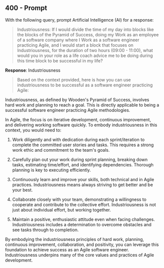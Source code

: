 ## 400 - Prompt

With the following query, prompt Artificial Intelligence (AI) for a response:

> Industriousness: If I would divide the time of my day into blocks like the blocks of the Pyramid of Success, doing my Work as an employee of a software company where I Work as a software engineer practicing Agile, and I would start a block that focuses on Industriousness, for the duration of two hours (09:00 - 11:00), what would you in your role as a life coach advice me to be doing during this time block to be successful in my life?

**Response**: Industriousness

> Based on the context provided, here is how you can use industriousness to be successful as a software engineer practicing Agile:

Industriousness, as defined by Wooden's Pyramid of Success, involves hard work and planning to reach a goal. This is directly applicable to being a successful software engineer practicing Agile methodologies.

In Agile, the focus is on iterative development, continuous improvement, and delivering working software quickly. To embody industriousness in this context, you would need to:

1. Work diligently and with dedication during each sprint/iteration to complete the committed user stories and tasks. This requires a strong work ethic and commitment to the team's goals.

2. Carefully plan out your work during sprint planning, breaking down tasks, estimating time/effort, and identifying dependencies. Thorough planning is key to executing efficiently.

3. Continuously learn and improve your skills, both technical and in Agile practices. Industriousness means always striving to get better and be your best.

4. Collaborate closely with your team, demonstrating a willingness to cooperate and contribute to the collective effort. Industriousness is not just about individual effort, but working together.

5. Maintain a positive, enthusiastic attitude even when facing challenges. Industriousness includes a determination to overcome obstacles and see tasks through to completion.

By embodying the industriousness principles of hard work, planning, continuous improvement, collaboration, and positivity, you can leverage this foundation to achieve success as an Agile software engineer. Industriousness underpins many of the core values and practices of Agile development.
